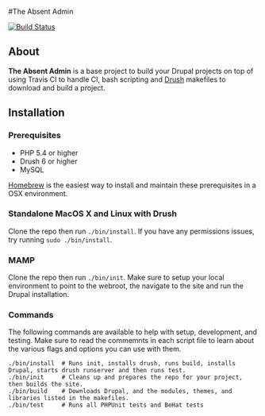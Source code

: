 #The Absent Admin

[![Build Status](https://travis-ci.org/ryanarmstrong/the-absent-admin.png?branch=master)](https://travis-ci.org/ryanarmstrong/the-absent-admin)

## About

**The Absent Admin** is a base project to build your Drupal projects on top of using Travis CI to handle CI, bash scripting and [Drush](http://drupal.org/project/drush) makefiles to download and build a project.

## Installation

### Prerequisites

* PHP 5.4 or higher
* Drush 6 or higher
* MySQL
 
[Homebrew](http://brew.sh/) is the easiest way to install and maintain these prerequisites in a OSX environment.

### Standalone MacOS X and Linux with Drush

Clone the repo then run `./bin/install`. If you have any permissions issues, try running `sudo ./bin/install`.

### MAMP

Clone the repo then run `./bin/init`. Make sure to setup your local environment to point to the webroot, the navigate to the site and run the Drupal installation.

### Commands

The following commands are available to help with setup, development, and testing. Make sure to read the commemnts in each script file to learn about the various flags and options you can use with them.

    ./bin/install  # Runs init, installs drush, runs build, installs Drupal, starts drush runserver and then runs test.
    ./bin/init     # Cleans up and prepares the repo for your project, then builds the site.
    ./bin/build    # Downloads Drupal, and the modules, themes, and libraries listed in the makefiles.
    ./bin/test     # Runs all PHPUnit tests and BeHat tests
